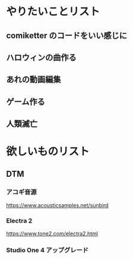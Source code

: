 # やりたいことリスト

## comiketter のコードをいい感じに

## ハロウィンの曲作る

## あれの動画編集

## ゲーム作る

## 人類滅亡


# 欲しいものリスト

## DTM

### アコギ音源

https://www.acousticsamples.net/sunbird

### Electra 2

https://www.tone2.com/electra2.html

### Studio One 4 アップグレード

